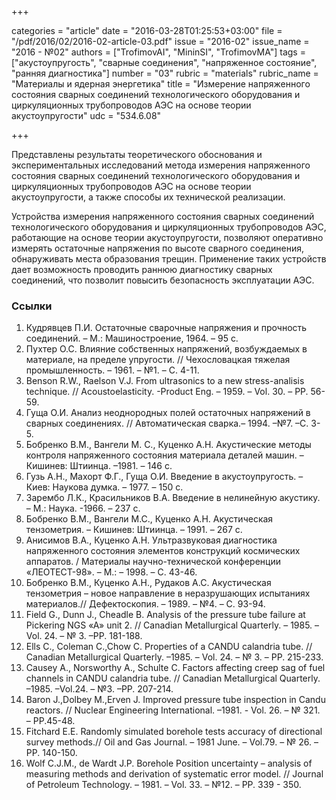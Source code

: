 +++

categories = "article"
date = "2016-03-28T01:25:53+03:00"
file = "/pdf/2016/02/2016-02-article-03.pdf"
issue = "2016-02"
issue_name = "2016 - №02"
authors = ["TrofimovAI", "MininSI", "TrofimovMA"]
tags = ["акустоупругость", "сварные соединения", "напряженное состояние", "ранняя диагностика"]
number = "03"
rubric = "materials"
rubric_name = "Материалы и ядерная энергетика"
title = "Измерение напряженного состояния сварных соединений технологического оборудования и циркуляционных трубопроводов АЭС на основе теории акустоупругости"
udc = "534.6.08"

+++

Представлены результаты теоретического обоснования и экспериментальных исследований метода измерения напряженного состояния сварных соединений технологического оборудования и циркуляционных трубопроводов АЭС на основе теории акустоупругости, а также способы их технической реализации. 

Устройства измерения напряженного состояния сварных соединений технологического оборудования и циркуляционных трубопроводов АЭС, работающие на основе теории акустоупругости, позволяют оперативно измерять остаточные напряжения по высоте сварного соединения, обнаруживать места образования трещин. 
Применение таких устройств дает возможность проводить раннюю диагностику сварных соединений, что позволит повысить безопасность эксплуатации АЭС.

### Ссылки

1. Кудрявцев П.И. Остаточные сварочные напряжения и прочность соединений. – М.: Машиностроение, 1964. – 95 с.
2. Пухтер О.С. Влияние собственных напряжений, возбуждаемых в материале, на пределе упругости. // Чехословацкая тяжелая промышленность. – 1961. – №1. – С. 4-11.
3. Benson R.W., Raelson V.J. From ultrasonics to a new stress-analisis technique. // Acoustoelasticity. -Product Eng. – 1959. – Vol. 30. – РP. 56-59.
4. Гуща О.И. Анализ неоднородных полей остаточных напряжений в сварных соединениях. // Автоматическая сварка.– 1994. –№7. –С. 3-5.
5. Бобренко В.М., Вангели М. С., Куценко А.Н. Акустические методы контроля напряженного состояния материала деталей машин. – Кишинев: Штиинца. –1981. – 146 с.
6. Гузь А.Н., Махорт Ф.Г., Гуща О.И. Введение в акустоупругость. – Киев: Наукова думка. – 1977. – 150 с.
7. Зарембо Л.К., Красильников В.А. Введение в нелинейную акустику. – М.: Наука. -1966. – 237 с.
8. Бобренко В.М., Вангели М.С., Куценко А.Н. Акустическая тензометрия. – Кишинев: Штиинца. – 1991. – 267 с.
9. Анисимов В.А., Куценко А.Н. Ультразвуковая диагностика напряженного состояния элементов конструкций космических аппаратов. / Материалы научно-технической конференции «ЛЕОТЕСТ-98». – М.: – 1998. – С. 43-46.
10. Бобренко В.М., Куценко А.Н., Рудаков А.С. Акустическая тензометрия – новое направление в неразрушающих испытаниях материалов.// Дефектоскопия. – 1989. – №4. – С. 93-94.
11. Field G., Dunn J., Cheadle B. Analysis of the pressure tube failure at Pickering NGS «A» unit 2. // Canadian Metallurgical Quarterly. – 1985. – Vol. 24. – № 3. –PP. 181-188.
12. Ells C., Coleman C.,Chow C. Properties of a CANDU calandria tube. // Canadian Metallurgical Quarterly. –1985. – Vol. 24. – № 3. – PP. 215-233.
13. Causey A., Norsworthy A., Schulte C. Factors affecting creep sag of fuel channels in CANDU calandria tube. // Canadian Metallurgical Quarterly. –1985. –Vol.24. – №3. –PP. 207-214.
14. Baron J.,Dolbey M.,Erven J. Improved pressure tube inspection in Candu reactors. // Nuclear Engineering International. –1981. - Vol. 26. – № 321. – PP.45-48.
15. Fitchard E.E. Randomly simulated borehole tests accuracy of directional survey methods.// Oil and Gas Journal. – 1981 June. – Vol.79. – № 26. – PP. 140-150.
16. Wolf C.J.M., de Wardt J.P. Borehole Position uncertainty – analysis of measuring methods and derivation of systematic error model. // Journal of Petroleum Technology. – 1981. – Vol. 33. – №12. – PP. 339 - 350.